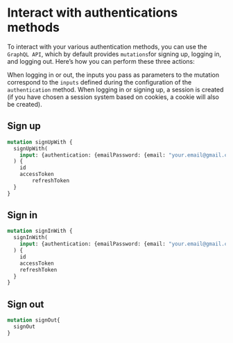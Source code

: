 # Interact with authentications methods

To interact with your various authentication methods, you can use the `GraphQL API`, which by default provides `mutations`for signing up, logging in, and logging out. Here’s how you can perform these three actions:

When logging in or out, the inputs you pass as parameters to the mutation correspond to the `inputs` defined during the configuration of the `authentication` method. When logging in or signing up, a session is created (if you have chosen a session system based on cookies, a cookie will also be created).

## Sign up

```graphql
mutation signUpWith {
  signUpWith(
    input: {authentication: {emailPassword: {email: "your.email@gmail.com", password: "password"}}}
  ) {
    id
    accessToken
		refreshToken
  }
}
```

## Sign in

```graphql
mutation signInWith {
  signInWith(
    input: {authentication: {emailPassword: {email: "your.email@gmail.com", password: "password"}}}
  ) {
    id
    accessToken
    refreshToken
  }
}
```

## Sign out

```graphql
mutation signOut{
  signOut
}
```
